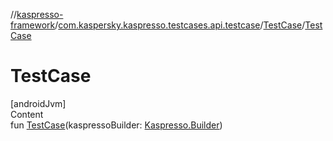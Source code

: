 //[kaspresso-framework](../../index.md)/[com.kaspersky.kaspresso.testcases.api.testcase](../index.md)/[TestCase](index.md)/[TestCase](-test-case.md)



# TestCase  
[androidJvm]  
Content  
fun [TestCase](-test-case.md)(kaspressoBuilder: [Kaspresso.Builder](../../com.kaspersky.kaspresso.kaspresso/-kaspresso/-builder/index.md))  




